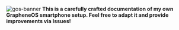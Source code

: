 ![gos-banner](https://github.com/Letgamer/GrapheneOS-Guide/assets/62446107/f730163a-6bb7-439e-9a1a-6d8f21b49474)
**This is a carefully crafted documentation of my own GrapheneOS smartphone setup. Feel free to adapt it and provide improvements via Issues!**
